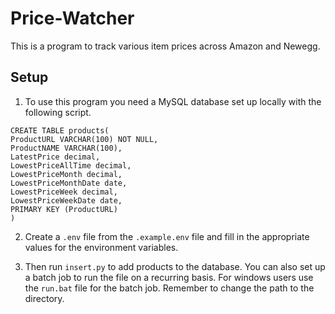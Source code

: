 # Price-Watcher

This is a program to track various item prices across Amazon and Newegg.

## Setup

1. To use this program you need a MySQL database set up locally with the following script.

```
CREATE TABLE products(
ProductURL VARCHAR(100) NOT NULL,
ProductNAME VARCHAR(100),
LatestPrice decimal,
LowestPriceAllTime decimal,
LowestPriceMonth decimal,
LowestPriceMonthDate date,
LowestPriceWeek decimal,
LowestPriceWeekDate date,
PRIMARY KEY (ProductURL)
)
```

2. Create a `.env` file from the `.example.env` file and fill in the appropriate values for the environment variables.

3. Then run `insert.py` to add products to the database. You can also set up a batch job to run the file on a recurring basis. For windows users use the `run.bat` file for the batch job. Remember to change the path to the directory.
